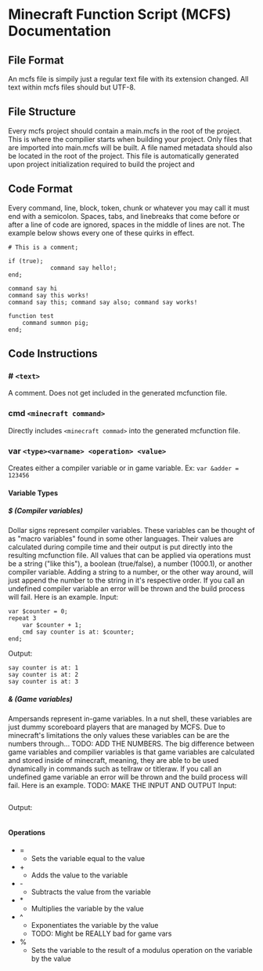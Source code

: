 # Minecraft Function Script (MCFS) Documentation
## File Format
An mcfs file is simpily just a regular text file with its extension changed. All text within mcfs files should but UTF-8.

## File Structure
Every mcfs project should contain a main.mcfs in the root of the project. This is where the compilier starts when building your project.
Only files that are imported into main.mcfs will be built. A file named metadata should also be located in the root of the project. This
file is automatically generated upon project initialization required to build the project and 

## Code Format
Every command, line, block, token, chunk or whatever you may call it must end with a semicolon.
Spaces, tabs, and linebreaks that come before or after a line of code are ignored, spaces in the middle of lines are not.
The example below shows every one of these quirks in effect.
```mcfs
# This is a comment;

if (true);
			command say hello!;
end;

command say hi
command say this works!
command say this; command say also; command say works!

function test
	command summon pig;
end;
```

## Code Instructions
### \# `<text>`
A comment. Does not get included in the generated mcfunction file.

### cmd `<minecraft command>`
Directly includes `<minecraft commad>` into the generated mcfunction file.

### var `<type><varname> <operation> <value>`
Creates either a compiler variable or in game variable.
Ex: `var &adder = 123456`
#### Variable Types
##### $ (Compiler variables)
Dollar signs represent compiler variables. These variables can be thought of as "macro variables" found in some other languages.
Their values are calculated during compile time and their output is put directly into the resulting mcfunction file.
All values that can be applied via operations must be a string ("like this"), a boolean (true/false), a number (1000.1), or another compiler variable.
Adding a string to a number, or the other way around, will just append the number to the string in it's respective order.
If you call an undefined compiler variable an error will be thrown and the build process will fail.
Here is an example.
Input:
```mcfs
var $counter = 0;
repeat 3
	var $counter + 1;
	cmd say counter is at: $counter;
end;
```
Output:
```mcfunction
say counter is at: 1
say counter is at: 2
say counter is at: 3
```

##### & (Game variables)
Ampersands represent in-game variables. In a nut shell, these variables are just dummy scoreboard players that are managed by MCFS. Due to minecraft's limitations the only values these variables can be are the numbers through... TODO: ADD THE NUMBERS. The big difference between game variables and compilier variables is that game variables are calculated and stored inside of minecraft, meaning, they are able to be used dynamically in commands such as tellraw or titleraw. If you call an undefined game variable an error will be thrown and the build process will fail. Here is an example.
TODO: MAKE THE INPUT AND OUTPUT
Input:
```mcfs
```
Output:
```mcfunction
```

#### Operations
- =
	- Sets the variable equal to the value
- \+
	- Adds the value to the variable
- \-
	- Subtracts the value from the variable
- \*
	- Multiplies the variable by the value
- \^
	- Exponentiates the variable by the value
	- TODO: Might be REALLY bad for game vars
- %
	- Sets the variable to the result of a modulus operation on the variable by the value